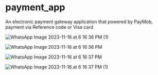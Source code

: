 # payment_app  

An electronic payment gateway application that powered by PayMob, payment via Reference code or Visa card



![WhatsApp Image 2023-11-16 at 6 16 36 PM (1)](https://github.com/ahmedhossam1212/payment-app/assets/93291446/506d59a7-39b4-4ba3-98a8-f30b2976d0d3)


![WhatsApp Image 2023-11-16 at 6 16 36 PM](https://github.com/ahmedhossam1212/payment-app/assets/93291446/d805dad6-42c5-4943-8909-539da0f928c6)

![WhatsApp Image 2023-11-16 at 6 16 37 PM](https://github.com/ahmedhossam1212/payment-app/assets/93291446/390428e3-5e0c-4911-a5d7-2f4c4f7e1057)


![WhatsApp Image 2023-11-16 at 6 16 37 PM (1)](https://github.com/ahmedhossam1212/payment-app/assets/93291446/5de5179f-4dd4-4e43-9d03-815a3a1976f2)

